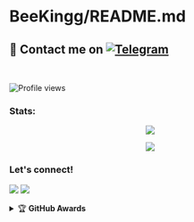 # BeeKingg/README.md

## 📨 Contact me on [![Telegram](https://img.shields.io/badge/telegram-1b77FF.svg?style=for-the-badge&logo=telegram)](https://t.me/zxyune) 
<br>

![Profile views](https://komarev.com/ghpvc/?username=ferikunn&color=blue&style=flat-square&label=Profile+Views)
### Stats:
<p align="center"><a href="https://github.com/BeeKingg"><img src="https://github-readme-stats.vercel.app/api?username=BeeKingg&show_icons=true&theme=radical"></a></p>
<p align="center"><a href="https://github.com/BeeKingg"><img src="https://github-readme-stats.vercel.app/api/top-langs/?username=BeeKingg&theme=radical&layout=compact"></a></p> 


</p>

### Let's connect!
<p>
    <a href="https://t.me/zxyune" target="blank"><img src="https://img.shields.io/badge/@zxyune-30302f?style=flat&logo=telegram" /></a>
    <a href="https://instagram.com/ikyyy_35" target="blank"><img src="https://img.shields.io/badge/@Takichan-30302f?style=flat&logo=instagram" /></a>
</p>
<details>
    <summary>&#127942 <b>GitHub Awards</b></summary><br/>

![Github Trophy](https://github-profile-trophy.vercel.app/?username=phaticusthiccy)

</details>


